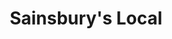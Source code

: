 ---
title: "Sainsbury's Local"
url: /birmingham/sainsburys-local-navigation-street/
shop: Lebensmittel
---